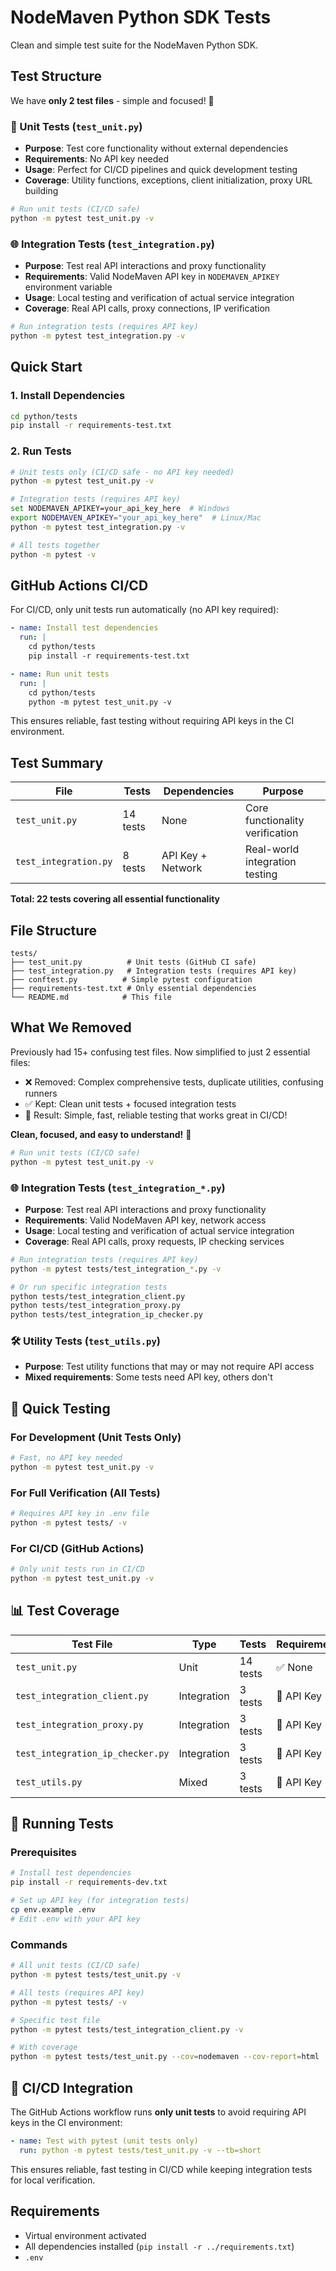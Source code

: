 # NodeMaven Python SDK Tests

Clean and simple test suite for the NodeMaven Python SDK.

## Test Structure

We have **only 2 test files** - simple and focused! 🎯

### 🔧 Unit Tests (`test_unit.py`)
- **Purpose**: Test core functionality without external dependencies
- **Requirements**: No API key needed
- **Usage**: Perfect for CI/CD pipelines and quick development testing
- **Coverage**: Utility functions, exceptions, client initialization, proxy URL building

```bash
# Run unit tests (CI/CD safe)
python -m pytest test_unit.py -v
```

### 🌐 Integration Tests (`test_integration.py`)
- **Purpose**: Test real API interactions and proxy functionality
- **Requirements**: Valid NodeMaven API key in `NODEMAVEN_APIKEY` environment variable
- **Usage**: Local testing and verification of actual service integration
- **Coverage**: Real API calls, proxy connections, IP verification

```bash
# Run integration tests (requires API key)
python -m pytest test_integration.py -v
```

## Quick Start

### 1. Install Dependencies
```bash
cd python/tests
pip install -r requirements-test.txt
```

### 2. Run Tests
```bash
# Unit tests only (CI/CD safe - no API key needed)
python -m pytest test_unit.py -v

# Integration tests (requires API key)
set NODEMAVEN_APIKEY=your_api_key_here  # Windows
export NODEMAVEN_APIKEY="your_api_key_here"  # Linux/Mac
python -m pytest test_integration.py -v

# All tests together
python -m pytest -v
```

## GitHub Actions CI/CD

For CI/CD, only unit tests run automatically (no API key required):

```yaml
- name: Install test dependencies
  run: |
    cd python/tests
    pip install -r requirements-test.txt

- name: Run unit tests
  run: |
    cd python/tests
    python -m pytest test_unit.py -v
```

This ensures reliable, fast testing without requiring API keys in the CI environment.

## Test Summary

| File | Tests | Dependencies | Purpose |
|------|-------|--------------|---------|
| `test_unit.py` | 14 tests | None | Core functionality verification |
| `test_integration.py` | 8 tests | API Key + Network | Real-world integration testing |

**Total: 22 tests covering all essential functionality**

## File Structure
```
tests/
├── test_unit.py          # Unit tests (GitHub CI safe)
├── test_integration.py   # Integration tests (requires API key)  
├── conftest.py          # Simple pytest configuration
├── requirements-test.txt # Only essential dependencies
└── README.md            # This file
```

## What We Removed

Previously had 15+ confusing test files. Now simplified to just 2 essential files:
- ❌ Removed: Complex comprehensive tests, duplicate utilities, confusing runners
- ✅ Kept: Clean unit tests + focused integration tests
- 🚀 Result: Simple, fast, reliable testing that works great in CI/CD!

**Clean, focused, and easy to understand!** 🎯

```bash
# Run unit tests (CI/CD safe)
python -m pytest test_unit.py -v
```

### 🌐 **Integration Tests** (`test_integration_*.py`)
- **Purpose**: Test real API interactions and proxy functionality
- **Requirements**: Valid NodeMaven API key, network access
- **Usage**: Local testing and verification of actual service integration
- **Coverage**: Real API calls, proxy requests, IP checking services

```bash
# Run integration tests (requires API key)
python -m pytest tests/test_integration_*.py -v

# Or run specific integration tests
python tests/test_integration_client.py
python tests/test_integration_proxy.py
python tests/test_integration_ip_checker.py
```

### 🛠️ **Utility Tests** (`test_utils.py`)
- **Purpose**: Test utility functions that may or may not require API access
- **Mixed requirements**: Some tests need API key, others don't

## 🚀 Quick Testing

### For Development (Unit Tests Only)
```bash
# Fast, no API key needed
python -m pytest test_unit.py -v
```

### For Full Verification (All Tests)
```bash
# Requires API key in .env file
python -m pytest tests/ -v
```

### For CI/CD (GitHub Actions)
```bash
# Only unit tests run in CI/CD
python -m pytest test_unit.py -v
```

## 📊 Test Coverage

| Test File | Type | Tests | Requirements |
|-----------|------|-------|--------------|
| `test_unit.py` | Unit | 14 tests | ✅ None |
| `test_integration_client.py` | Integration | 3 tests | 🔑 API Key |
| `test_integration_proxy.py` | Integration | 3 tests | 🔑 API Key |
| `test_integration_ip_checker.py` | Integration | 3 tests | 🔑 API Key |
| `test_utils.py` | Mixed | 3 tests | 🔑 API Key |

## 🔧 Running Tests

### Prerequisites
```bash
# Install test dependencies
pip install -r requirements-dev.txt

# Set up API key (for integration tests)
cp env.example .env
# Edit .env with your API key
```

### Commands
```bash
# All unit tests (CI/CD safe)
python -m pytest tests/test_unit.py -v

# All tests (requires API key)
python -m pytest tests/ -v

# Specific test file
python -m pytest tests/test_integration_client.py -v

# With coverage
python -m pytest tests/test_unit.py --cov=nodemaven --cov-report=html
```

## 🎯 CI/CD Integration

The GitHub Actions workflow runs **only unit tests** to avoid requiring API keys in the CI environment:

```yaml
- name: Test with pytest (unit tests only)
  run: python -m pytest tests/test_unit.py -v --tb=short
```

This ensures reliable, fast testing in CI/CD while keeping integration tests for local verification.

## Requirements

- Virtual environment activated
- All dependencies installed (`pip install -r ../requirements.txt`)
- `.env`